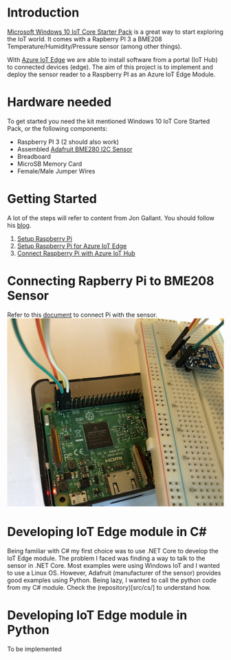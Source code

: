 # Introduction

[Microsoft Windows 10 IoT Core Starter Pack](https://developer.microsoft.com/en-us/windows/iot/Docs/AdafruitMakerKit.htm)  is a great way to start exploring the IoT world. It comes with a Rapberry PI 3 a BME208 Temperature/Humidity/Pressure sensor (among other things).

With [Azure IoT Edge](https://docs.microsoft.com/en-us/azure/iot-edge/) we are able to install software from a portal (IoT Hub) to connected devices (edge). The aim of this project is to implement and deploy the sensor reader to a Raspberry PI as an Azure IoT Edge Module.

# Hardware needed

To get started you need the kit mentioned Windows 10 IoT Core Started Pack, or the following components:

- Raspberry PI 3 (2 should also work)
- Assembled [Adafruit BME280 I2C Sensor](https://www.adafruit.com/product/2652)
- Breadboard
- MicroSB Memory Card
- Female/Male Jumper Wires

# Getting Started

A lot of the steps will refer to content from Jon Gallant. You should follow his [blog](https://blog.jongallant.com/).

1. [Setup Raspberry Pi](https://blog.jongallant.com/2017/11/raspberrypi-setup/)
2. [Setup Raspberry Pi for Azure IoT Edge](https://blog.jongallant.com/2017/11/azure-iot-edge-raspberrypi/)
3. [Connect Raspberry Pi with Azure IoT Hub](https://docs.microsoft.com/en-us/azure/iot-edge/tutorial-simulate-device-Linux)


# Connecting Rapberry Pi to BME208 Sensor
Refer to this [document](https://microsoft.hackster.io/en-US/windows-iot/weather-station-67e40d) to connect Pi with the sensor.
![This is my version :)](RaspberryPiWithBME280.JPG)


# Developing IoT Edge module in C#

Being familiar with C# my first choice was to use .NET Core to develop the IoT Edge module. The problem I faced was finding a way to talk to the sensor in .NET Core. Most examples were using Windows IoT and I wanted to use a Linux OS. However, Adafruit (manufacturer of the sensor) provides good examples using Python. Being lazy, I wanted to call the python code from my C# module. Check the (repository)[src/cs/] to understand how.

# Developing IoT Edge module in Python
To be implemented
